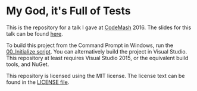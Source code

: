 # My God, it's Full of Tests

This is the repository for a talk I gave at [CodeMash](http://www.codemash.org/) 2016. The slides for this talk can be found [here](slides.pdf).

To build this project from the Command Prompt in Windows, run the [00_Initialize script](00_Initialize.bat). You can alternatively build the project in Visual Studio. This repository at least requires Visual Studio 2015, or the equivalent build tools, and NuGet.

This repository is licensed using the MIT license. The license text can be found in the [LICENSE file](LICENSE).

